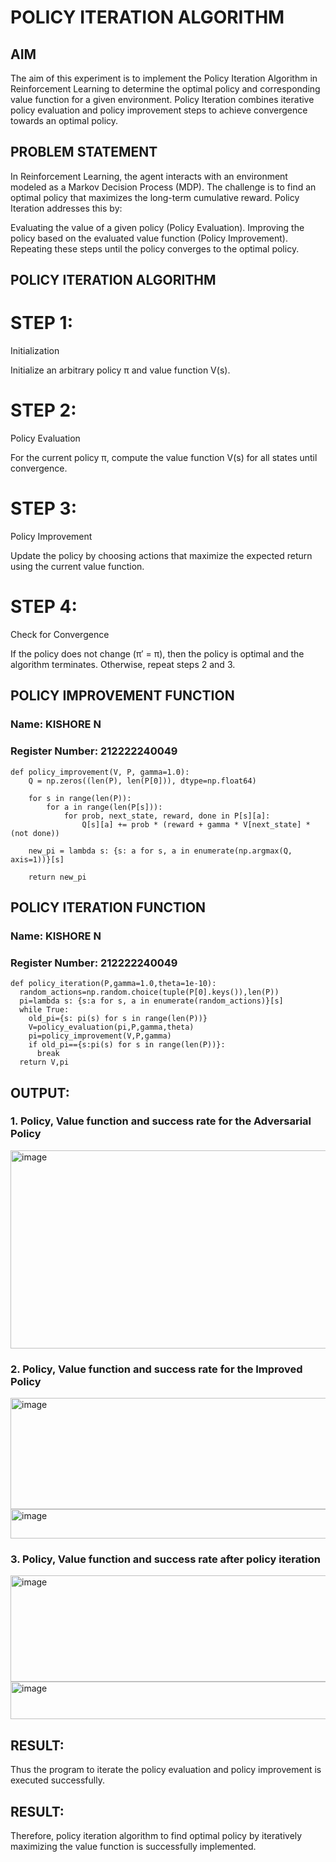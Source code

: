 # POLICY ITERATION ALGORITHM

## AIM
The aim of this experiment is to implement the Policy Iteration Algorithm in Reinforcement Learning to determine the optimal policy and corresponding value function for a given environment. Policy Iteration combines iterative policy evaluation and policy improvement steps to achieve convergence towards an optimal policy.

## PROBLEM STATEMENT
In Reinforcement Learning, the agent interacts with an environment modeled as a Markov Decision Process (MDP).
The challenge is to find an optimal policy that maximizes the long-term cumulative reward.
Policy Iteration addresses this by:

Evaluating the value of a given policy (Policy Evaluation).
Improving the policy based on the evaluated value function (Policy Improvement).
Repeating these steps until the policy converges to the optimal policy.

## POLICY ITERATION ALGORITHM
# STEP 1:
Initialization

Initialize an arbitrary policy π and value function V(s).

# STEP 2:
Policy Evaluation

For the current policy π, compute the value function V(s) for all states until convergence.

# STEP 3:
Policy Improvement

Update the policy by choosing actions that maximize the expected return using the current value function.
# STEP 4:
Check for Convergence

If the policy does not change (π′ = π), then the policy is optimal and the algorithm terminates.
Otherwise, repeat steps 2 and 3.

## POLICY IMPROVEMENT FUNCTION
### Name: KISHORE N
### Register Number: 212222240049
```
def policy_improvement(V, P, gamma=1.0):
    Q = np.zeros((len(P), len(P[0])), dtype=np.float64)

    for s in range(len(P)):
        for a in range(len(P[s])):
            for prob, next_state, reward, done in P[s][a]:
                Q[s][a] += prob * (reward + gamma * V[next_state] * (not done))

    new_pi = lambda s: {s: a for s, a in enumerate(np.argmax(Q, axis=1))}[s]

    return new_pi

```
## POLICY ITERATION FUNCTION
### Name: KISHORE N
### Register Number: 212222240049
```
def policy_iteration(P,gamma=1.0,theta=1e-10):
  random_actions=np.random.choice(tuple(P[0].keys()),len(P))
  pi=lambda s: {s:a for s, a in enumerate(random_actions)}[s]
  while True:
    old_pi={s: pi(s) for s in range(len(P))}
    V=policy_evaluation(pi,P,gamma,theta)
    pi=policy_improvement(V,P,gamma)
    if old_pi=={s:pi(s) for s in range(len(P))}:
      break
  return V,pi

```

## OUTPUT:
### 1. Policy, Value function and success rate for the Adversarial Policy
<img width="610" height="317" alt="image" src="https://github.com/user-attachments/assets/9c080989-3d51-4bdd-aa2e-5aa0909c3bb0" />


### 2. Policy, Value function and success rate for the Improved Policy
<img width="571" height="178" alt="image" src="https://github.com/user-attachments/assets/ebcc2722-fadb-4a42-aafd-d94d1b3fddab" />
<img width="704" height="47" alt="image" src="https://github.com/user-attachments/assets/d09c78e6-e937-4794-8473-07240ef5fa4d" />

### 3. Policy, Value function and success rate after policy iteration
<img width="882" height="170" alt="image" src="https://github.com/user-attachments/assets/2a26a80c-877d-420a-8c71-851c4b6f2fe4" />
<img width="746" height="60" alt="image" src="https://github.com/user-attachments/assets/1cbe7667-4678-4554-be1b-706b0c6f6e81" />

## RESULT:
Thus the program to iterate the policy evaluation and policy improvement is executed successfully.
## RESULT:
Therefore, policy iteration algorithm to find optimal policy by iteratively maximizing the value function is successfully implemented.
